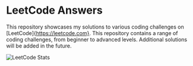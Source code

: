 # LeetCode Answers

This repository showcases my solutions to various coding challenges on [LeetCode]{https://leetcode.com}. This repository contains a range of coding challenges, from beginner to advanced levels. 
Additional solutions will be added in the future.

![LeetCode Stats](https://leetcode.card.workers.dev/vanishjr?theme=dark&font=baloo&extension=null)



